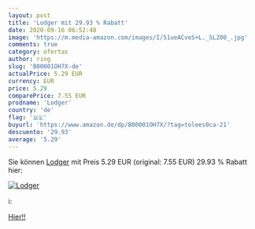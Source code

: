 ```yaml
---
layout: post
title: 'Lodger mit 29.93 % Rabatt'
date: 2020-09-16 06:52:48
image: 'https://m.media-amazon.com/images/I/51ueACveS+L._SL200_.jpg'
comments: true
category: ofertas
author: ring
slug: 'B00001OH7X-de'
actualPrice: 5.29 EUR
currency: EUR
price: 5.29
comparePrice: 7.55 EUR
prodname: 'Lodger'
country: 'de'
flag: '🇩🇪'
buyurl: 'https://www.amazon.de/dp/B00001OH7X/?tag=tolees0ca-21'
descuento: '29.93'
average: '5.29'
---
```


Sie können [Lodger](https://www.amazon.de/dp/B00001OH7X/?tag=tolees0ca-21) mit Preis 5.29 EUR (original: 7.55 EUR) 29.93 % Rabatt hier:

[![Lodger](https://m.media-amazon.com/images/I/51ueACveS+L._SL200_.jpg)](https://www.amazon.de/dp/B00001OH7X/?tag=tolees0ca-21)

ℹ️:


[Hier!!](https://www.amazon.de/dp/B00001OH7X/?tag=tolees0ca-21)
